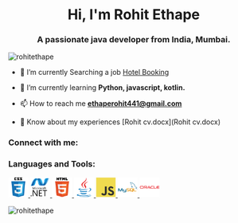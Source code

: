 <h1 align="center">Hi, I'm Rohit Ethape</h1>
<h3 align="center">A passionate java developer from India, Mumbai.</h3>

<p align="left"> <img src="https://komarev.com/ghpvc/?username=rohitethape&label=Profile%20views&color=0e75b6&style=flat" alt="rohitethape" /> </p>

- 🔭 I’m currently Searching a job [Hotel Booking](https://github.com/RohitEthape/HotelBooking.git)

- 🌱 I’m currently learning **Python, javascript, kotlin.**

- 📫 How to reach me **ethaperohit441@gmail.com**

- 📄 Know about my experiences [Rohit cv.docx](Rohit cv.docx)

<h3 align="left">Connect with me:</h3>
<p align="left">
</p>

<h3 align="left">Languages and Tools:</h3>
<p align="left"> <a href="https://www.w3schools.com/css/" target="_blank" rel="noreferrer"> <img src="https://raw.githubusercontent.com/devicons/devicon/master/icons/css3/css3-original-wordmark.svg" alt="css3" width="40" height="40"/> </a> <a href="https://dotnet.microsoft.com/" target="_blank" rel="noreferrer"> <img src="https://raw.githubusercontent.com/devicons/devicon/master/icons/dot-net/dot-net-original-wordmark.svg" alt="dotnet" width="40" height="40"/> </a> <a href="https://www.w3.org/html/" target="_blank" rel="noreferrer"> <img src="https://raw.githubusercontent.com/devicons/devicon/master/icons/html5/html5-original-wordmark.svg" alt="html5" width="40" height="40"/> </a> <a href="https://www.java.com" target="_blank" rel="noreferrer"> <img src="https://raw.githubusercontent.com/devicons/devicon/master/icons/java/java-original.svg" alt="java" width="40" height="40"/> </a> <a href="https://developer.mozilla.org/en-US/docs/Web/JavaScript" target="_blank" rel="noreferrer"> <img src="https://raw.githubusercontent.com/devicons/devicon/master/icons/javascript/javascript-original.svg" alt="javascript" width="40" height="40"/> </a> <a href="https://www.mysql.com/" target="_blank" rel="noreferrer"> <img src="https://raw.githubusercontent.com/devicons/devicon/master/icons/mysql/mysql-original-wordmark.svg" alt="mysql" width="40" height="40"/> </a> <a href="https://www.oracle.com/" target="_blank" rel="noreferrer"> <img src="https://raw.githubusercontent.com/devicons/devicon/master/icons/oracle/oracle-original.svg" alt="oracle" width="40" height="40"/> </a> </p>

<p><img align="center" src="https://github-readme-stats.vercel.app/api/top-langs?username=rohitethape&show_icons=true&locale=en&layout=compact" alt="rohitethape" /></p>

<!---
RohitEthape/RohitEthape is a ✨ special ✨ repository because its `README.md` (this file) appears on your GitHub profile.
You can click the Preview link to take a look at your changes.
--->
